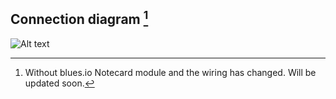 ## Connection diagram [^1]

[^1]: Without blues.io Notecard module and the wiring has changed. Will be updated soon.

![Alt text](Fritzing_PM_sensor_proj.jpg)